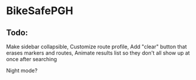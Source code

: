# BikeSafePGH

## Todo:

Make sidebar collapsible,
Customize route profile,
Add "clear" button that erases markers and routes, 
Animate results list so they don't all show up at once after searching

Night mode? 


